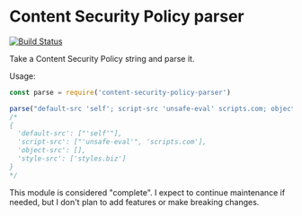 Content Security Policy parser
==============================
[![Build Status](https://travis-ci.org/helmetjs/content-security-policy-parser.svg?branch=master)](https://travis-ci.org/helmetjs/content-security-policy-parser)

Take a Content Security Policy string and parse it.

Usage:

```javascript
const parse = require('content-security-policy-parser')

parse("default-src 'self'; script-src 'unsafe-eval' scripts.com; object-src; style-src styles.biz")
/*
{
  'default-src': ["'self'"],
  'script-src': ["'unsafe-eval'", 'scripts.com'],
  'object-src': [],
  'style-src': ['styles.biz']
}
*/
```

This module is considered "complete". I expect to continue maintenance if needed, but I don't plan to add features or make breaking changes.
